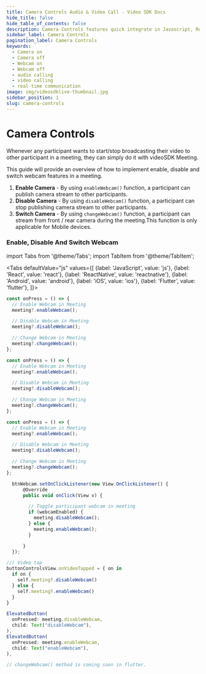 ```yaml
---
title: Camera Controls Audio & Video Call - Video SDK Docs
hide_title: false
hide_table_of_contents: false
description: Camera Controls features quick integrate in Javascript, React JS, Android, iOS, React Native, Flutter with Video SDK to add live video & audio conferencing to your applications.
sidebar_label: Camera Controls
pagination_label: Camera Controls
keywords:
  - Camera on
  - Camera off
  - Webcam on
  - Webcam off
  - audio calling
  - video calling
  - real-time communication
image: img/videosdklive-thumbnail.jpg
sidebar_position: 1
slug: camera-controls
---
```


# Camera Controls

Whenever any participant wants to start/stop broadcasting their video to other participant in a meeting, they can simply do it with videoSDK Meeting.

This guide will provide an overview of how to implement enable, disable and switch webcam features in a meeting.

1. **Enable Camera** - By using `enableWebcam()` function, a participant can publish camera stream to other participants.
2. **Disable Camera** - By using `disableWebcam()` function, a participant can stop publishing camera stream to other participants.
3. **Switch Camera** - By using `changeWebcam()` function, a participant can stream from front / rear camera during the meeting.This function is only applicable for Mobile devices.

### Enable, Disable And Switch Webcam

import Tabs from '@theme/Tabs';
import TabItem from '@theme/TabItem';

<Tabs
defaultValue="js"
values={[
{label: 'JavaScript', value: 'js'},
{label: 'React', value: 'react'},
{label: 'ReactNative', value: 'reactnative'},
{label: 'Android', value: 'android'},
{label: 'iOS', value: 'ios'},
{label: 'Flutter', value: 'flutter'},
]}>
<TabItem value="js">

```js
const onPress = () => {
  // Enable Webcam in Meeting
  meeting?.enableWebcam();

  // Disable Webcam in Meeting
  meeting?.disableWebcam();

  // Change Webcam in Meeting
  meeting?.changeWebcam();
};
```

</TabItem>
<TabItem value="react">

```js
const onPress = () => {
  // Enable Webcam in Meeting
  meeting?.enableWebcam();

  // Disable Webcam in Meeting
  meeting?.disableWebcam();

  // Change Webcam in Meeting
  meeting?.changeWebcam();
};
```

</TabItem>
<TabItem value="reactnative">

```js
const onPress = () => {
  // Enable Webcam in Meeting
  meeting?.enableWebcam();

  // Disable Webcam in Meeting
  meeting?.disableWebcam();

  // Change Webcam in Meeting
  meeting?.changeWebcam();
};
```

</TabItem>
<TabItem value="android">

```js
  btnWebcam.setOnClickListener(new View.OnClickListener() {
      @Override
      public void onClick(View v) {

        // Toggle participant webcam in meeting
        if (webcamEnabled) {
          meeting.disableWebcam();
        } else {
          meeting.enableWebcam();
        }

      }
  });
```

</TabItem>
<TabItem value="ios">

```js
/// Video tap
buttonControlsView.onVideoTapped = { on in
  if on {
    self.meeting?.disableWebcam()
  } else {
    self.meeting?.enableWebcam()
  }
}
```

</TabItem>
<TabItem value="flutter">

```js
ElevatedButton(
  onPressed: meeting.disableWebcam,
  child: Text("disableWebcam"),
),
ElevatedButton(
  onPressed: meeting.enableWebcam,
  child: Text("enableWebcam"),
),

// changeWebcam() method is coming soon in flutter.
```

</TabItem>
</Tabs>
